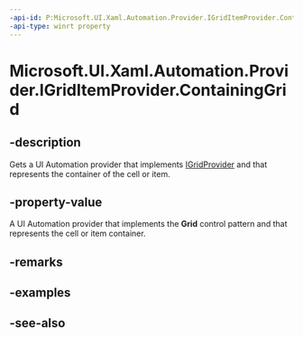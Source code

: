 ```yaml
---
-api-id: P:Microsoft.UI.Xaml.Automation.Provider.IGridItemProvider.ContainingGrid
-api-type: winrt property
---
```


<!-- Property syntax
public Windows.UI.Xaml.Automation.Provider.IRawElementProviderSimple ContainingGrid { get; }
-->

# Microsoft.UI.Xaml.Automation.Provider.IGridItemProvider.ContainingGrid

## -description
Gets a UI Automation provider that implements [IGridProvider](igridprovider.md) and that represents the container of the cell or item.

## -property-value
A UI Automation provider that implements the **Grid** control pattern and that represents the cell or item container.

## -remarks

## -examples

## -see-also
